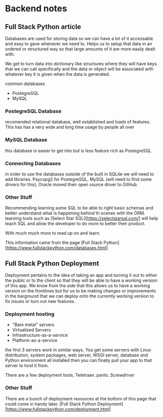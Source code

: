 # Backend notes

## Full Stack Python article

Databases are used for storing data so we can have a lot of it accessable and easy to gave whenever we need to. Helps us to setup that data in an ordered or structured way so that large amounts of it are more easily dealt with.

We get to turn data into dictionary like structures where they will have keys that we can call specifically and the data or object will be associated with whatever key it is given when the data is generated. 

common databases

* PostegreSQL
* MySQL

### PostegreSQL Database

recomended relational database, well established and loads of features. This has has a very wide and long time usage by people all over

### MySQL Database

this database is easier to get into but is less feature rich as PostegreSQL

### Connecting Databases

in order to use the databases outside of the built in SQLite we will need to add libraries. Psycopg2 for PostegreSQL, MySQL (will need to find some drivers for this), Oracle moved their open source driver to GitHub.

### Other Stuff

Recommending learning some SQL to be able to right basic schemas and better understand what is happening behind th scenes with the ORM. learning tools such as [Select Star SQL][https://selectstarsql.com/] will help teach SQL and allow the developer to do more to better their product.

With much much more to read up on and learn.

This information came from the page [Full Stack Python][https://www.fullstackpython.com/databases.html] 



## Full Stack Python Deployment

Deployment pertains to the idea of taking an app and turning it out to either the public or to the client so that they will be able to have a working version of this app. We know from the side that this allows us to have a working version on the frontlines but for us to be making changes or improvements in the barground that we can deploy onto the currently working version to fix issues or turn out new features.

### Deployment hosting

* "Bare metal" servers
* Virtualized Servers
* Infrastructure-as-a-service
* Platform-as-a-service

the first 3 servers work in similar ways. You get some servers with Linux distribution, system packages, web server, WSGI server, database and Python environment all installed then you can finally pull your app to that server to host it from.

There are a few deployment tools, Teletraan. pants. Screwdriver

### Other Stuff

There are a bunch of deployment resources at the bottom of this page that could come in handy later. [Full Stack Python Deployment][https://www.fullstackpython.com/deployment.html]







